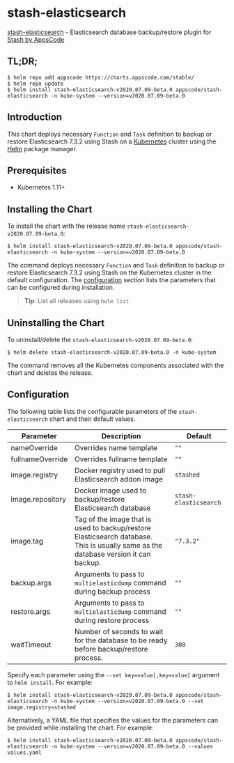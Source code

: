 # stash-elasticsearch

[stash-elasticsearch](https://github.com/stashed/elasticsearch) - Elasticsearch database backup/restore plugin for [Stash by AppsCode](https://stash.run)

## TL;DR;

```console
$ helm repo add appscode https://charts.appscode.com/stable/
$ helm repo update
$ helm install stash-elasticsearch-v2020.07.09-beta.0 appscode/stash-elasticsearch -n kube-system --version=v2020.07.09-beta.0
```

## Introduction

This chart deploys necessary `Function` and `Task` definition to backup or restore Elasticsearch 7.3.2 using Stash on a [Kubernetes](http://kubernetes.io) cluster using the [Helm](https://helm.sh) package manager.

## Prerequisites

- Kubernetes 1.11+

## Installing the Chart

To install the chart with the release name `stash-elasticsearch-v2020.07.09-beta.0`:

```console
$ helm install stash-elasticsearch-v2020.07.09-beta.0 appscode/stash-elasticsearch -n kube-system --version=v2020.07.09-beta.0
```

The command deploys necessary `Function` and `Task` definition to backup or restore Elasticsearch 7.3.2 using Stash on the Kubernetes cluster in the default configuration. The [configuration](#configuration) section lists the parameters that can be configured during installation.

> **Tip**: List all releases using `helm list`

## Uninstalling the Chart

To uninstall/delete the `stash-elasticsearch-v2020.07.09-beta.0`:

```console
$ helm delete stash-elasticsearch-v2020.07.09-beta.0 -n kube-system
```

The command removes all the Kubernetes components associated with the chart and deletes the release.

## Configuration

The following table lists the configurable parameters of the `stash-elasticsearch` chart and their default values.

|    Parameter     |                                                             Description                                                             |        Default        |
|------------------|-------------------------------------------------------------------------------------------------------------------------------------|-----------------------|
| nameOverride     | Overrides name template                                                                                                             | `""`                  |
| fullnameOverride | Overrides fullname template                                                                                                         | `""`                  |
| image.registry   | Docker registry used to pull Elasticsearch addon image                                                                              | `stashed`             |
| image.repository | Docker image used to backup/restore Elasticsearch database                                                                          | `stash-elasticsearch` |
| image.tag        | Tag of the image that is used to backup/restore Elasticsearch database. This is usually same as the database version it can backup. | `"7.3.2"`             |
| backup.args      | Arguments to pass to `multielasticdump` command  during backup process                                                              | `""`                  |
| restore.args     | Arguments to pass to `multielasticdump` command during restore process                                                              | `""`                  |
| waitTimeout      | Number of seconds to wait for the database to be ready before backup/restore process.                                               | `300`                 |


Specify each parameter using the `--set key=value[,key=value]` argument to `helm install`. For example:

```console
$ helm install stash-elasticsearch-v2020.07.09-beta.0 appscode/stash-elasticsearch -n kube-system --version=v2020.07.09-beta.0 --set image.registry=stashed
```

Alternatively, a YAML file that specifies the values for the parameters can be provided while
installing the chart. For example:

```console
$ helm install stash-elasticsearch-v2020.07.09-beta.0 appscode/stash-elasticsearch -n kube-system --version=v2020.07.09-beta.0 --values values.yaml
```
